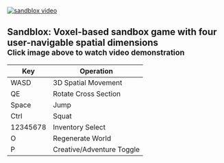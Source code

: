 [![sandblox video](https://github.com/woody-hulse/Sandblox4D/assets/112116530/a6ed1e2f-5add-4bd1-9c95-7813ff2fee01)](https://www.youtube.com/watch?v=aubHi4iujjM&t=0s)

## **Sandblox**: Voxel-based sandbox game with four user-navigable spatial dimensions<br><sup>Click image above to watch video demonstration</sup>

| Key    | Operation |
| -------- | ------- |
| WASD  | 3D Spatial Movement    |
| QE | Rotate Cross Section     |
| Space    | Jump    |
| Ctrl    | Squat    |
| 12345678    | Inventory Select    |
| O    | Regenerate World    |
| P    | Creative/Adventure Toggle    |
